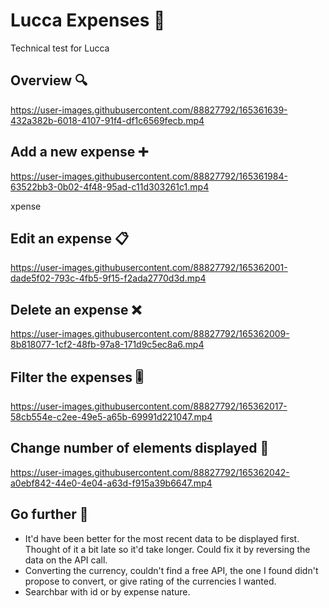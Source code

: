 # Lucca Expenses 💸

Technical test for Lucca

## Overview 🔍


https://user-images.githubusercontent.com/88827792/165361639-432a382b-6018-4107-91f4-df1c6569fecb.mp4


## Add a new expense ➕

https://user-images.githubusercontent.com/88827792/165361984-63522bb3-0b02-4f48-95ad-c11d303261c1.mp4

xpense

## Edit an expense 📋


https://user-images.githubusercontent.com/88827792/165362001-dade5f02-793c-4fb5-9f15-f2ada2770d3d.mp4


## Delete an expense ❌


https://user-images.githubusercontent.com/88827792/165362009-8b818077-1cf2-48fb-97a8-171d9c5ec8a6.mp4


## Filter the expenses 🎚️


https://user-images.githubusercontent.com/88827792/165362017-58cb554e-c2ee-49e5-a65b-69991d221047.mp4


## Change number of elements displayed 📱


https://user-images.githubusercontent.com/88827792/165362042-a0ebf842-44e0-4e04-a63d-f915a39b6647.mp4


## Go further 📱

- It'd have been better for the most recent data to be displayed first. Thought of it a bit late so it'd take longer. Could fix it by reversing the data on the API call.
- Converting the currency, couldn't find a free API, the one I found didn't propose to convert, or give rating of the currencies I wanted.
- Searchbar with id or by expense nature.
